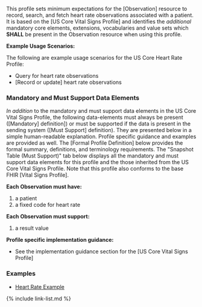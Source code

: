 
This profile sets minimum expectations for the [Observation] resource to record, search, and fetch heart rate observations associated with a patient. It is based on the [US Core Vital Signs Profile] and identifies the *additional* mandatory core elements, extensions, vocabularies and value sets which **SHALL** be present in the Observation resource when using this profile.

**Example Usage Scenarios:**

The following are example usage scenarios for the US Core Heart Rate Profile:

- Query for heart rate observations
- [Record or update] heart rate observations

### Mandatory and Must Support Data Elements

*In addition* to the mandatory and must support data elements in the US Core Vital Signs Profile, the following data-elements must always be present ([Mandatory] definition]) or must be supported if the data is present in the sending system ([Must Support] definition). They are presented below in a simple human-readable explanation. Profile specific guidance and examples are provided as well.  The [Formal Profile Definition] below provides the  formal summary, definitions, and terminology requirements.  The "Snapshot Table (Must Support)" tab below displays all the mandatory and must support data elements for this profile and the those inherited from the US Core Vital Signs Profile.  Note that this profile also conforms to the base FHIR [Vital Signs Profile].

**Each Observation must have:**

1. a patient
1. a fixed code for heart rate

**Each Observation must support:**

1.  a result value

**Profile specific implementation guidance:**

- See the implementation guidance section for the [US Core Vital Signs Profile]

### Examples

- [Heart Rate Example](Observation-heart-rate.html)

{% include link-list.md %}
